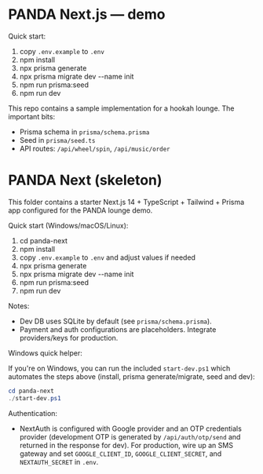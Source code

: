# PANDA Next.js — demo

Quick start:

1. copy `.env.example` to `.env`
2. npm install
3. npx prisma generate
4. npx prisma migrate dev --name init
5. npm run prisma:seed
6. npm run dev

This repo contains a sample implementation for a hookah lounge. The important bits:
- Prisma schema in `prisma/schema.prisma`
- Seed in `prisma/seed.ts`
- API routes: `/api/wheel/spin`, `/api/music/order`
# PANDA Next (skeleton)

This folder contains a starter Next.js 14 + TypeScript + Tailwind + Prisma app configured for the PANDA lounge demo.

Quick start (Windows/macOS/Linux):

1. cd panda-next
2. npm install
3. copy `.env.example` to `.env` and adjust values if needed
4. npx prisma generate
5. npx prisma migrate dev --name init
6. npm run prisma:seed
7. npm run dev

Notes:
- Dev DB uses SQLite by default (see `prisma/schema.prisma`).
- Payment and auth configurations are placeholders. Integrate providers/keys for production.

Windows quick helper:

If you're on Windows, you can run the included `start-dev.ps1` which automates the steps above (install, prisma generate/migrate, seed and dev):

```powershell
cd panda-next
./start-dev.ps1
```

Authentication:
- NextAuth is configured with Google provider and an OTP credentials provider (development OTP is generated by `/api/auth/otp/send` and returned in the response for dev). For production, wire up an SMS gateway and set `GOOGLE_CLIENT_ID`, `GOOGLE_CLIENT_SECRET`, and `NEXTAUTH_SECRET` in `.env`.
